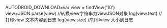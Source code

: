 AUTODROID_DOWNLOAD=var view = findView('10')
view=JSON.parse(view) //转换view字符串为viewJSON对象
log(view.text) //打印view 文本内容到日志
log(view.size) //打印view 大小到日志
